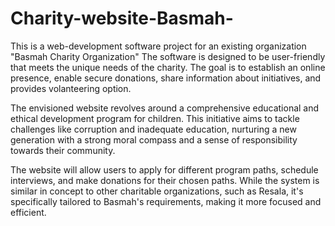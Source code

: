 # Charity-website-Basmah-
This is a web-development software project for an existing organization "Basmah Charity Organization" The software is designed to be user-friendly that meets the unique needs of the charity. The goal is to establish an online presence, enable secure donations, share information about initiatives, and provides volanteering option.

The envisioned website revolves around a comprehensive educational and ethical development program for children. This initiative aims to tackle challenges like corruption and inadequate education, nurturing a new generation with a strong moral compass and a sense of responsibility towards their community.

The website will allow users to apply for different program paths, schedule interviews, and make donations for their chosen paths. While the system is similar in concept to other charitable organizations, such as Resala, it's specifically tailored to Basmah's requirements, making it more focused and efficient.
